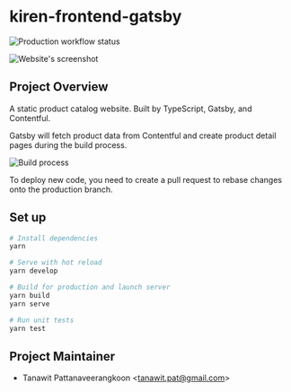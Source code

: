 # kiren-frontend-gatsby

![Production workflow status](https://github.com/tanawitpat/kiren-gatsby-contentful/workflows/production/deploy/badge.svg)

![Website's screenshot](https://user-images.githubusercontent.com/25366268/80002779-4995f700-84ea-11ea-97f0-2ffd886f2d44.png)

## Project Overview

A static product catalog website. Built by TypeScript, Gatsby, and Contentful.

Gatsby will fetch product data from Contentful and create product detail pages during the build process.

![Build process](https://user-images.githubusercontent.com/25366268/80006436-1144e780-84ef-11ea-8f94-3503272000a2.png)

To deploy new code, you need to create a pull request to rebase changes onto the production branch.

## Set up

```bash
# Install dependencies
yarn

# Serve with hot reload
yarn develop

# Build for production and launch server
yarn build
yarn serve

# Run unit tests
yarn test
```

## Project Maintainer

- Tanawit Pattanaveerangkoon <<tanawit.pat@gmail.com>>
